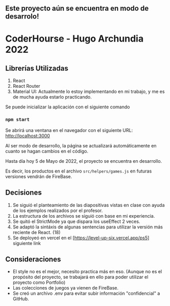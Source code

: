 ## Este proyecto aún se encuentra en modo de desarrolo!

# CoderHourse - Hugo Archundia 2022

## Librerías Utilizadas

1. React
2. React Router
3. Material UI: Actualmente lo estoy implementando en mi trabajo, y me es de mucha ayuda estarlo practicando.

Se puede inicializar la aplicación con el siguiente comando

### `npm start`

Se abrirá una ventana en el navegador con el siguiente URL: [http://localhost:3000](http://localhost:3000)

Al ser modo de desarrollo, la página se actualizará automáticamente en cuanto se hagan cambios en el código.

Hasta día hoy 5 de Mayo de 2022, el proyecto se encuentra en desarrollo.

Es decir, los productos en el archivo `src/helpers/games.js` en futuras versiones vendrán de FireBase.

## Decisiones
1. Se siguió el planteamiento de las diapositivas vistas en clase con ayuda de los ejemplos realizados por el profesor. 
2. La estructura de los archivos se siguió con base en mi experiencia.
3. Se quitó el StrictMode ya que dispara los useEffect 2 veces.
4. Se adaptó la sintáxis de algunas sentencias para utilizar la versión más reciente de React. (18)
5. Se deployeó en vercel en el [https://level-up-six.vercel.app/ps5] siguiente link

## Consideraciones
- El style no es el mejor, necesito practica más en eso. (Aunque no es el propósito del proyecto, se trabajará en ello para poder utilizar el proyecto como Portfolio)
- Las colecciones de juegos ya vienen de FireBase.
- Se creó un archivo .env para evitar subir información "confidencial" a GitHub.
